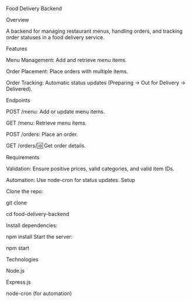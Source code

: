 Food Delivery Backend 

Overview

A backend for managing restaurant menus, handling orders, and tracking order statuses in a food delivery service.

Features

Menu Management: Add and retrieve menu items.

Order Placement: Place orders with multiple items.

Order Tracking: Automatic status updates (Preparing → Out for Delivery → Delivered).

Endpoints

POST /menu: Add or update menu items.

GET /menu: Retrieve menu items.

POST /orders: Place an order.

GET /orders/:id: Get order details.

Requirements

Validation: Ensure positive prices, valid categories, and valid item IDs.

Automation: Use node-cron for status updates.
Setup

Clone the repo:

git clone <repo-url>

cd food-delivery-backend

Install dependencies:

npm install
Start the server:

npm start

Technologies

Node.js

Express.js

node-cron (for automation)
